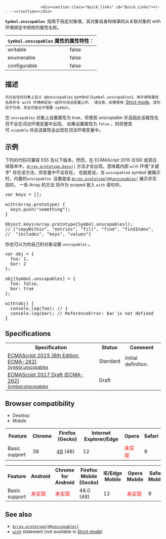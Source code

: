 
                
                  
                    <div><section class="Quick_links" id="Quick_Links"><!-- --></section></div>

<p><strong><code>Symbol.unscopables&#xA0;</code></strong>&#x6307;&#x7528;&#x4E8E;&#x6307;&#x5B9A;&#x5BF9;&#x8C61;&#x503C;&#xFF0C;&#x5176;&#x5BF9;&#x8C61;&#x81EA;&#x8EAB;&#x548C;&#x7EE7;&#x627F;&#x7684;&#x4ECE;&#x5173;&#x8054;&#x5BF9;&#x8C61;&#x7684; with &#x73AF;&#x5883;&#x7ED1;&#x5B9A;&#x4E2D;&#x6392;&#x9664;&#x7684;&#x5C5E;&#x6027;&#x540D;&#x79F0;&#x3002;</p>

<div><table class="standard-table"> 
  <thead> 
    <tr> 
      <th colspan="2" class="header"><code>Symbol.unscopables</code> &#x5C5E;&#x6027;&#x7684;&#x5C5E;&#x6027;&#x7279;&#x6027;&#xFF1A;</th> 
    </tr> 
  </thead> 
  <tbody> 
    <tr> 
      <td>writable</td> 
      <td>false</td> 
    </tr> 
    <tr> 
      <td>enumerable</td> 
      <td>false</td> 
    </tr> 
    <tr> 
      <td>configurable</td> 
      <td>false</td> 
    </tr> 
  </tbody> 
</table></div>

<h2 id="&#x63CF;&#x8FF0;">&#x63CF;&#x8FF0;</h2>

<p><code>&#x53EF;&#x4EE5;&#x5728;&#x4EFB;&#x4F55;&#x5BF9;&#x8C61;&#x4E0A;&#x5B9A;&#x4E49;&#xA0;@@unscopables</code>&#xA0;symbol (<code>Symbol.unscopables</code>)<code>&#xFF0C;&#x7528;&#x4E8E;&#x6392;&#x9664;&#x5C5E;&#x6027;&#x540D;&#x79F0;&#x5E76;&#x4E0E; with &#x73AF;&#x5883;&#x7ED1;&#x5B9A;&#x5728;&#x4E00;&#x8D77;&#x4F5C;&#x4E3A;&#x8BCD;&#x6CD5;&#x53D8;&#x91CF;&#x516C;&#x5F00;&#x3002; &#x8BF7;&#x6CE8;&#x610F;&#xFF0C;&#x5982;&#x679C;&#x4F7F;&#x7528;&#xA0;</code><a href="https://developer.mozilla.org/en-US/docs/Web/JavaScript/Reference/Strict_mode">Strict mode</a><code>&#xFF0C;&#x8BED;&#x53E5;&#x5C06;&#x4E0D;&#x53EF;&#x7528;&#xFF0C;&#x5E76;&#x4E14;&#x53EF;&#x80FD;&#x4E5F;&#x4E0D;&#x9700;&#x8981; symbol&#x3002;</code></p>

<p>&#x5728;&#xA0;<code>unscopables</code>&#xA0;&#x5BF9;&#x8C61;&#x4E0A;&#x8BBE;&#x7F6E;&#x5C5E;&#x6027;&#x4E3A; true&#xFF0C;&#x5C06;&#x4F7F;&#x5176;&#xA0;<em>unscopable</em> &#x5E76;&#x4E14;&#x56E0;&#x6B64;&#x8BE5;&#x5C5E;&#x6027;&#x4E5F;&#x5C06;&#x4E0D;&#x4F1A;&#x5728;&#x8BCD;&#x6CD5;&#x73AF;&#x5883;&#x53D8;&#x91CF;&#x4E2D;&#x51FA;&#x73B0;&#x3002; &#x5982;&#x679C;&#x8BBE;&#x7F6E;&#x5C5E;&#x6027;&#x4E3A;&#xA0;<code>false</code>&#xA0;&#xFF0C;&#x5219;&#x5C06;&#x4F7F;&#x5176;&#x53EF;&#xA0;<code>scopable</code>&#xA0;&#x5E76;&#x4E14;&#x8BE5;&#x5C5E;&#x6027;&#x4F1A;&#x51FA;&#x73B0;&#x5728;&#x8BCD;&#x6CD5;&#x73AF;&#x5883;&#x53D8;&#x91CF;&#x4E2D;&#x3002;</p>

<h2 id="&#x793A;&#x4F8B;">&#x793A;&#x4F8B;</h2>

<p>&#x4E0B;&#x5217;&#x7684;&#x4EE3;&#x7801;&#x53EF;&#x517C;&#x5BB9; ES5 &#x53CA;&#x4EE5;&#x4E0B;&#x7248;&#x672C;&#x3002;&#x7136;&#x800C;&#xFF0C;&#x5728;&#xA0;ECMAScript 2015 (ES6) &#x6216;&#x5176;&#x540E;&#x7EED;&#x7248;&#x672C;&#x4E2D;&#xFF0C;<a title="&#x6570;&#x7EC4;&#x7684; keys() &#x65B9;&#x6CD5;&#x8FD4;&#x56DE;&#x4E00;&#x4E2A;&#x6570;&#x7EC4;&#x7D22;&#x5F15;&#x7684;&#x8FED;&#x4EE3;&#x5668;&#x3002;" href="/zh-CN/docs/Web/JavaScript/Reference/Global_Objects/Array/keys"><code>Array.prototype.keys()</code></a> &#x65B9;&#x6CD5;&#x624D;&#x4F1A;&#x51FA;&#x73B0;&#x3002;&#x610F;&#x5473;&#x7740;&#x5185;&#x90E8;&#xA0;<code>with</code> &#x73AF;&#x5883;&#x201C;&#x5173;&#x952E;&#x5B57;&#x201D; &#x5B58;&#x5728;&#x8BE5;&#x65B9;&#x6CD5;&#xFF0C;&#x4F46;&#x53D8;&#x91CF;&#x4E2D;&#x4E0D;&#x4F1A;&#x5B58;&#x5728;&#x3002; &#x4E5F;&#x5C31;&#x662F;&#x8BF4;&#xFF0C;&#x5F53;&#xA0;<code>unscopable</code>s symbol &#x88AB;&#x5C55;&#x793A;&#x65F6;&#xFF0C;&#x5185;&#x7F6E;&#x7684;<code>unscopables&#xA0;</code>&#x8BBE;&#x7F6E;&#x662F;&#x7531;&#xA0;<a title="Symbol&#x5C5E;&#x6027; @@unscopable &#x5305;&#x542B;&#x4E86;&#x6240;&#x6709;&#xA0;ES2015 (ES6) &#x4E2D;&#x65B0;&#x5B9A;&#x4E49;&#x7684;&#x4E14;&#x5E76;&#x672A;&#x88AB;&#x66F4;&#x65E9;&#x7684;&#xA0;ECMAScript &#x6807;&#x51C6;&#x6536;&#x7EB3;&#x7684;&#x5C5E;&#x6027;&#x540D;&#x3002;&#x8FD9;&#x4E9B;&#x5C5E;&#x6027;&#x5E76;&#x4E0D;&#x5305;&#x542B;&#x5728;&#xA0;with&#xA0;&#x8BED;&#x53E5;&#x7ED1;&#x5B9A;&#x7684;&#x73AF;&#x5883;&#x4E2D;" href="/zh-CN/docs/Web/JavaScript/Reference/Global_Objects/Array/@@unscopables"><code>Array.prototype[@@unscopables]</code></a> &#x5C55;&#x793A;&#x5E76;&#x5B9E;&#x73B0;&#x7684;&#xFF0C;&#xA0;&#x4E00;&#x4E9B; Array &#x7684;&#x65B9;&#x6CD5; &#x5C06;&#x4F5C;&#x4E3A;&#xA0;scoped&#xA0;&#x653E;&#x5165; <code>with</code> &#x8BED;&#x53E5;&#x4E2D;&#x3002;</p>

<pre class="brush: js">var keys = [];

with(Array.prototype) {
  keys.push(&quot;something&quot;);
}

Object.keys(Array.prototype[Symbol.unscopables]); 
// [&quot;copyWithin&quot;, &quot;entries&quot;, &quot;fill&quot;, &quot;find&quot;, &quot;findIndex&quot;, 
//  &quot;includes&quot;, &quot;keys&quot;, &quot;values&quot;]
</pre>

<p>&#x4F60;&#x4E5F;&#x53EF;&#x4EE5;&#x4E3A;&#x4F60;&#x81EA;&#x5DF1;&#x7684;&#x5BF9;&#x8C61;&#x8BBE;&#x7F6E;&#xA0;<code>unscopables</code>&#xA0;&#x3002;</p>

<pre class="brush: js">var obj = { 
  foo: 1, 
  bar: 2 
};

obj[Symbol.unscopables] = { 
  foo: false, 
  bar: true 
};

with(obj) {
  console.log(foo); // 1
  console.log(bar); // ReferenceError: bar is not defined
}
</pre>

<h2 id="Specifications">Specifications</h2>

<table class="standard-table">
 <tbody>
  <tr>
   <th scope="col">Specification</th>
   <th scope="col">Status</th>
   <th scope="col">Comment</th>
  </tr>
  <tr>
   <td><a lang="en" hreflang="en" href="http://www.ecma-international.org/ecma-262/6.0/#sec-symbol.unscopables" class="external">ECMAScript 2015 (6th Edition, ECMA-262)<br><small lang="zh-CN">Symbol.unscopables</small></a></td>
   <td><span class="spec-Standard">Standard</span></td>
   <td>Initial definition.</td>
  </tr>
  <tr>
   <td><a lang="en" hreflang="en" href="https://tc39.github.io/ecma262/#sec-symbol.unscopables" class="external">ECMAScript 2017 Draft (ECMA-262)<br><small lang="zh-CN">Symbol.unscopables</small></a></td>
   <td><span class="spec-Draft">Draft</span></td>
   <td>&#xA0;</td>
  </tr>
 </tbody>
</table>

<h2 id="Browser_compatibility">Browser compatibility</h2>

<p></p><div class="htab"> 
    <a name="AutoCompatibilityTable" id="AutoCompatibilityTable"></a> 
    <ul> 
        <li class="selected"><a>Desktop</a></li> 
        <li><a>Mobile</a></li> 
    </ul> 
</div><p></p>

<div id="compat-desktop">
<table class="compat-table">
 <tbody>
  <tr>
   <th>Feature</th>
   <th>Chrome</th>
   <th>Firefox (Gecko)</th>
   <th>Internet Explorer/Edge</th>
   <th>Opera</th>
   <th>Safari</th>
  </tr>
  <tr>
   <td>Basic support</td>
   <td>38</td>
   <td><a title="Released on 2016-08-02." href="/en-US/Firefox/Releases/48">48</a> (48)</td>
   <td>12</td>
   <td><span style="color: #f00;">&#x672A;&#x5B9E;&#x73B0;</span></td>
   <td>9</td>
  </tr>
 </tbody>
</table>
</div>

<div id="compat-mobile">
<table class="compat-table">
 <tbody>
  <tr>
   <th>Feature</th>
   <th>Android</th>
   <th>Chrome for Android</th>
   <th>Firefox Mobile (Gecko)</th>
   <th>IE/Edge Mobile</th>
   <th>Opera Mobile</th>
   <th>Safari Mobile</th>
  </tr>
  <tr>
   <td>Basic support</td>
   <td><span style="color: #f00;">&#x672A;&#x5B9E;&#x73B0;</span></td>
   <td><span style="color: #f00;">&#x672A;&#x5B9E;&#x73B0;</span></td>
   <td>48.0 (48)</td>
   <td>12</td>
   <td><span style="color: #f00;">&#x672A;&#x5B9E;&#x73B0;</span></td>
   <td>9</td>
  </tr>
 </tbody>
</table>
</div>

<h2 id="See_also">See also</h2>

<ul>
 <li><a title="Symbol&#x5C5E;&#x6027; @@unscopable &#x5305;&#x542B;&#x4E86;&#x6240;&#x6709;&#xA0;ES2015 (ES6) &#x4E2D;&#x65B0;&#x5B9A;&#x4E49;&#x7684;&#x4E14;&#x5E76;&#x672A;&#x88AB;&#x66F4;&#x65E9;&#x7684;&#xA0;ECMAScript &#x6807;&#x51C6;&#x6536;&#x7EB3;&#x7684;&#x5C5E;&#x6027;&#x540D;&#x3002;&#x8FD9;&#x4E9B;&#x5C5E;&#x6027;&#x5E76;&#x4E0D;&#x5305;&#x542B;&#x5728;&#xA0;with&#xA0;&#x8BED;&#x53E5;&#x7ED1;&#x5B9A;&#x7684;&#x73AF;&#x5883;&#x4E2D;" href="/zh-CN/docs/Web/JavaScript/Reference/Global_Objects/Array/@@unscopables"><code>Array.prototype[@@unscopables]</code></a></li>
 <li><code><a href="/en-US/docs/Web/JavaScript/Reference/Statements/with">with</a></code> statement (not available in <a href="/en-US/docs/Web/JavaScript/Reference/Strict_mode">Strict mode</a>)</li>
</ul>
                  
                
              